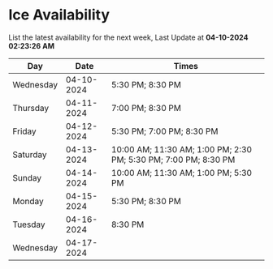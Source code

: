 # Ice Availability

List the latest availability for the next week, Last Update at **04-10-2024 02:23:26 AM**

| Day         | Date        | Times       |
| ----------- | ----------- | ----------- |
|Wednesday|04-10-2024|5:30 PM; 8:30 PM|
|Thursday|04-11-2024|7:00 PM; 8:30 PM|
|Friday|04-12-2024|5:30 PM; 7:00 PM; 8:30 PM|
|Saturday|04-13-2024|10:00 AM; 11:30 AM; 1:00 PM; 2:30 PM; 5:30 PM; 7:00 PM; 8:30 PM|
|Sunday|04-14-2024|10:00 AM; 11:30 AM; 1:00 PM; 5:30 PM|
|Monday|04-15-2024|5:30 PM; 8:30 PM|
|Tuesday|04-16-2024|8:30 PM|
|Wednesday|04-17-2024||
